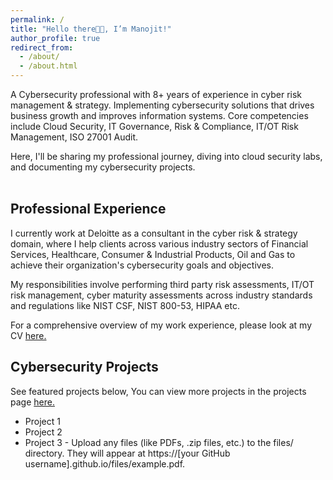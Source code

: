 ```yaml
---
permalink: /
title: "Hello there👋🏼, I’m Manojit!"
author_profile: true
redirect_from: 
  - /about/
  - /about.html
---
```


A Cybersecurity professional with 8+ years of experience in cyber risk management & strategy. Implementing cybersecurity solutions that drives business growth and improves information systems. Core competencies include Cloud Security, IT Governance, Risk & Compliance, IT/OT Risk Management, ISO 27001 Audit.

Here, I'll be sharing my professional journey, diving into cloud security labs, and documenting my cybersecurity projects. <br />
<br />

## Professional Experience

I currently work at Deloitte as a consultant in the cyber risk & strategy domain, where I help clients across various industry sectors of Financial Services, Healthcare, Consumer & Industrial Products, Oil and Gas to achieve their organization's cybersecurity goals and objectives. 

My responsibilities involve performing third party risk assessments, IT/OT risk management, cyber maturity assessments across industry standards and regulations like NIST CSF, NIST 800-53, HIPAA etc. 

For a comprehensive overview of my work experience, please look at my CV [here.](https://manojitnath.github.io/files/CV.pdf)

## Cybersecurity Projects

See featured projects below, You can view more projects in the projects page [here.](https://manojitnath.github.io/portfolio/)

- Project 1 
- Project 2
- Project 3 - Upload any files (like PDFs, .zip files, etc.) to the files/ directory. They will appear at https://[your GitHub username].github.io/files/example.pdf.

